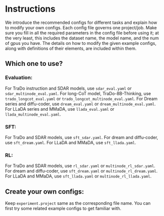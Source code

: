 # Instructions

We introduce the recommended configs for different tasks and explain how to modify your own configs. Each config file governs one project/job. Make sure you fill in all the required parameters in the config file before using it; at the very least, this includes the dataset name, the model name, and the num of gpus you have. The details on how to modify the given example configs, along with definitions of their elements, are included within them.



## Which one to use?


### Evaluation:

For TraDo instruction and SDAR models, use `sdar_eval.yaml` or `sdar_multinode_eval.yaml`. For long-CoT model, TraDo-8B-Thinking, use `trado_longcot_eval.yaml` or `trado_longcot_multinode_eval.yaml`. For Dream series and diffu-coder, use `dream_eval.yaml` or `dream_multinode_eval.yaml`. For LLaDA series and MMaDA, use `llada_eval.yaml` or `llada_multinode_eval.yaml`.

### SFT:

For TraDo and SDAR models, use `sft_sdar.yaml`. For dream and diffu-coder, use `sft_dream.yaml`. For LLaDA and MMaDA, use `sft_llada.yaml`.

### RL:

For TraDo and SDAR models, use `rl_sdar.yaml` or `multinode_rl_sdar.yaml`. For dream and diffu-coder, use `sft_dream.yaml` or `multinode_rl_dream.yaml`. For LLaDA and MMaDA, use `sft_llada.yaml` or `multinode_rl_llada.yaml`.

## Create your own configs:

Keep `experiment.project` same as the corresponding file name. You can first try some related example configs to get familiar with.

